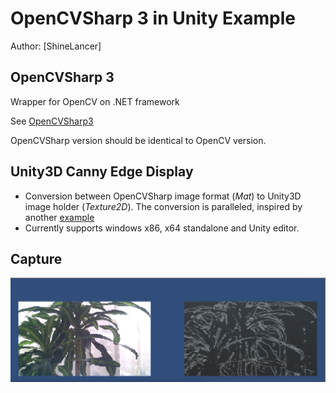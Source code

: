 OpenCVSharp 3 in Unity Example
===
Author: [ShineLancer]

## OpenCVSharp 3
Wrapper for OpenCV on .NET framework

See [OpenCVSharp3](https://github.com/shimat/opencvsharp)

OpenCVSharp version should be identical to OpenCV version.

## Unity3D Canny Edge Display
* Conversion between OpenCVSharp image format (_Mat_) to Unity3D image holder (*Texture2D*). The conversion is paralleled, inspired by another [example](https://sourceforge.net/projects/unityopencvsharpcamshift/)
* Currently supports windows x86, x64 standalone and Unity editor.

## Capture

![capture](capture.png "Capture")

